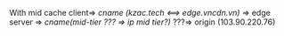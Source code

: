 With mid cache
client=> *cname (kzac.tech <==> edge.vncdn.vn)* => edge server => *cname(mid-tier ??? => ip mid tier?)* ???=> origin (103.90.220.76)